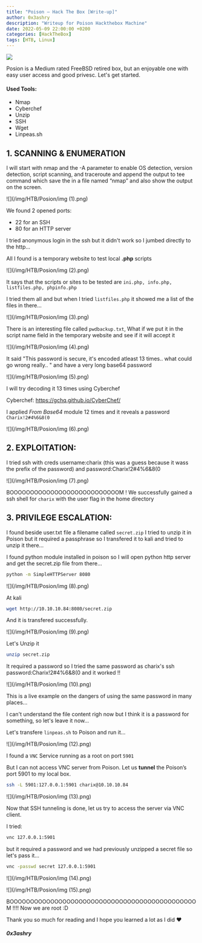 ```yaml
---
title: "Poison — Hack The Box [Write-up]"
author: 0x3ashry
description: "Writeup for Poison Hackthebox Machine"
date: 2022-05-09 22:00:00 +0200
categories: [HackTheBox]
tags: [HTB, Linux]
---
```



![](/img/HTB/Posion/Poison.png)

Posion is a Medium rated FreeBSD retired box, but an enjoyable one with easy user access and good privesc.
Let's get started. 

#### Used Tools:
- Nmap
- Cyberchef
- Unzip
- SSH
- Wget
- Linpeas.sh


## 1. SCANNING & ENUMERATION

I will start with nmap and the -A parameter to enable OS detection, version detection, script scanning, and traceroute and append the output to tee command which save the in a file named “nmap” and also show the output on the screen.

![](/img/HTB/Posion/img (1).png)

We found 2 opened ports:
- 22 for an SSH
- 80 for an HTTP server

I tried anonymous login in the ssh but it didn't work so I jumbed directly to the http...

All I found is a temporary website to test local **.php** scripts

![](/img/HTB/Posion/img (2).png)

It says that the scripts or sites to be tested are `ini.php, info.php, listfiles.php, phpinfo.php`

I tried them all and but when I tried `listfiles.php` it showed me a list of the files in there...

![](/img/HTB/Posion/img (3).png)

There is an interesting file called `pwdbackup.txt`, What if we put it in the script name field in the temporary website and see if it will accept it

![](/img/HTB/Posion/img (4).png)

It said "This password is secure, it's encoded atleast 13 times.. what could go wrong really.. " and have a very long base64 password

![](/img/HTB/Posion/img (5).png)

I will try decoding it 13 times using Cyberchef

Cyberchef: https://gchq.github.io/CyberChef/

I applied *From Base64* module 12 times and it reveals a password `Charix!2#4%6&8(0`

![](/img/HTB/Posion/img (6).png)


## 2. EXPLOITATION:

I tried ssh with creds username:charix (this was a guess because it wass the prefix of the password) and password:Charix!2#4%6&8(0

![](/img/HTB/Posion/img (7).png)

BOOOOOOOOOOOOOOOOOOOOOOOOOOOM ! We successfully gained a ssh shell for `charix` with the user flag in the home directory


## 3. PRIVILEGE ESCALATION:

I found beside user.txt file a filename called `secret.zip` I tried to unzip it in Poison but it required a passphrase so I transfered it to kali and tried to unzip it there...

I found python module installed in poison so I will open python http server and get the secret.zip file from there...

```bash
python -m SimpleHTTPServer 8080
```

![](/img/HTB/Posion/img (8).png)

At kali 

```bash
wget http://10.10.10.84:8080/secret.zip
```

And it is transfered successfully.

![](/img/HTB/Posion/img (9).png)

Let's Unzip it

```bash
unzip secret.zip
```

It required a password so I tried the same password as charix's ssh password:Charix!2#4%6&8(0 and it worked !!

![](/img/HTB/Posion/img (10).png)

This is a live example on the dangers of using the same password in many places...

I can't understand the file content righ now but I think it is a password for something, so let's leave it now...

Let's transfere `linpeas.sh` to Poison and run it...

![](/img/HTB/Posion/img (12).png)

I found a `VNC` Service running as a root on port `5901`

But I can not access VNC server from Poison. Let us **tunnel** the Poison’s port 5901 to my local box.

```bash
ssh -L 5901:127.0.0.1:5901 charix@10.10.10.84
```

![](/img/HTB/Posion/img (13).png)

Now that SSH tunneling is done, let us try to access the server via VNC client.

I tried:

```bash
vnc 127.0.0.1:5901
```

but it required a password and we had previously unzipped a secret file so let's pass it...

```bash
vnc -passwd secret 127.0.0.1:5901
```

![](/img/HTB/Posion/img (14).png)

![](/img/HTB/Posion/img (15).png)

BOOOOOOOOOOOOOOOOOOOOOOOOOOOOOOOOOOOOOOOOOOOOOOM !!!! Now we are root :D

Thank you so much for reading and I hope you learned a lot as I did ❤

#### ***0x3ashry***